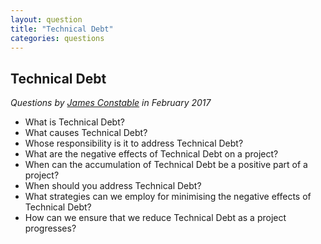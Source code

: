 ```yaml
---
layout: question
title: "Technical Debt"
categories: questions
---
```


## Technical Debt

_Questions by [James Constable](https://twitter.com/weejames) in February 2017_


* What is Technical Debt?
* What causes Technical Debt?
* Whose responsibility is it to address Technical Debt?
* What are the negative effects of Technical Debt on a project?
* When can the accumulation of Technical Debt be a positive part of a project?
* When should you address Technical Debt?
* What strategies can we employ for minimising the negative effects of Technical Debt?
* How can we ensure that we reduce Technical Debt as a project progresses?
